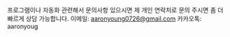 프로그램이나 자동화 관련해서 문의사항 있으시면 제 개인 연락처로 문의 주시면 좀 더 빠르게 상담 가능합니다.
이메일: aaronyoung0726@gmail.com
카카오톡: aaronyoug
